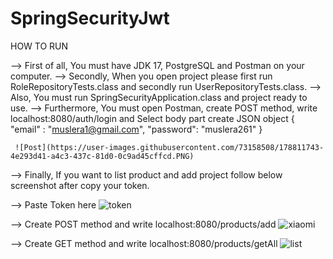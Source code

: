 # SpringSecurityJwt

HOW TO RUN

--> First of all, You must have JDK 17, PostgreSQL and Postman on your computer.
--> Secondly, When you open project please first run RoleRepositoryTests.class and secondly run UserRepositoryTests.class.
--> Also, You must run SpringSecurityApplication.class and project ready to use. 
--> Furthermore, You must open Postman, create POST method, write localhost:8080/auth/login and Select body part create JSON object 
     {
      "email" : "muslera1@gmail.com",
      "password": "muslera261"
     }
     
     ![Post](https://user-images.githubusercontent.com/73158508/178811743-4e293d41-a4c3-437c-81d0-0c9ad45cffcd.PNG)


--> Finally, If you want to list product and add project follow below screenshot after copy your token.

--> Paste Token here
![token](https://user-images.githubusercontent.com/73158508/178812880-b43fe792-04c7-4a0b-9c6a-d5a1b764ad89.PNG)

--> Create POST method and write localhost:8080/products/add
![xiaomi](https://user-images.githubusercontent.com/73158508/178812905-5b22c96d-debf-4473-acc2-e6384850b2e0.PNG)

--> Create GET method and write localhost:8080/products/getAll
![list](https://user-images.githubusercontent.com/73158508/178812921-050f5e6e-6d2a-464a-9063-bf636feccf21.PNG)
